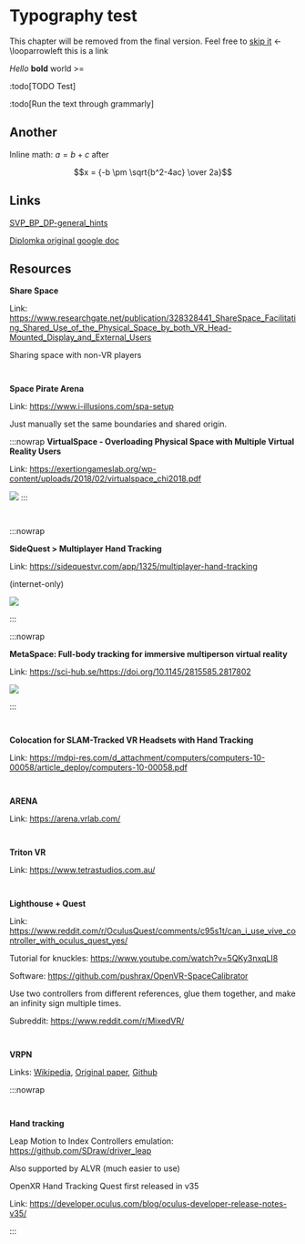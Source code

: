 # Typography test

This chapter will be removed from the final version. Feel free to [skip it](#chapter-technical-design) <- \looparrowleft this is a link

_Hello_ **bold** world >=

:todo[TODO Test]

:todo[Run the text through grammarly]

## Another

Inline math: $a = b + c$ after

$$x = {-b \pm \sqrt{b^2-4ac} \over 2a}$$

## Links

[SVP_BP_DP-general_hints](https://docs.google.com/document/d/1H1dTmKnMD2X97KKFNtwdKV9CajpghJyWB5Wo_EkExtI/edit)

[Diplomka original google doc](https://docs.google.com/document/d/1zrcxnxQ9y1VynUmyR9CQpvVUMoSxK_LO1sJfF-KJqT8/edit)

## Resources

**Share Space**

Link: https://www.researchgate.net/publication/328328441_ShareSpace_Facilitating_Shared_Use_of_the_Physical_Space_by_both_VR_Head-Mounted_Display_and_External_Users

Sharing space with non-VR players

` `

**Space Pirate Arena**

Link: https://www.i-illusions.com/spa-setup

Just manually set the same boundaries and shared origin.

:::nowrap
**VirtualSpace - Overloading Physical Space with Multiple Virtual Reality Users**

Link: https://exertiongameslab.org/wp-content/uploads/2018/02/virtualspace_chi2018.pdf

![](https://lh3.googleusercontent.com/TTGjfyIVu-CYkUozi8z6Fk7hhNLZr13ysMpHXZZluQI4LDtsCDFwHvyH9Fzj_7cEzvKdydRzFAP7FD_bjhR9NKlsdW56K1SMPqk3cHUgas3dFx3t1SNZx0p8f1aAzOoCTwJuNFuN)
:::

` `

:::nowrap

**SideQuest > Multiplayer Hand Tracking**

Link: https://sidequestvr.com/app/1325/multiplayer-hand-tracking

(internet-only)

![](https://lh5.googleusercontent.com/mJ_Rj79Avqb1zxD_fBgbAdixpGxVboNMSqhmcJQ4Tswajcf3-PbnrV8jg7HHR6f1noVSX2FDQU51tKpjV9_yd327U23Yz0hJ249ei0uRkM5VBn7ClhuObmaEL2WJg_m7l2ZkRPlP)

:::

:::nowrap

**MetaSpace: Full-body tracking for immersive multiperson virtual reality**

Link: https://sci-hub.se/https://doi.org/10.1145/2815585.2817802

![](https://lh4.googleusercontent.com/RxEbWWKRld7fLQwwOEbVWkOWt2_pv2MQZ8IWlH5x-Waa-YLG4lf3Iemaj3hSyW2v4F3hpnzALkfTr3r9xG4edWpdqkGhICAxT6W_ejYpzz7IDV_m6RzUWpQcid7r1lK9ERSR2e89)

:::

` `

**Colocation for SLAM-Tracked VR Headsets with Hand Tracking**

Link: https://mdpi-res.com/d_attachment/computers/computers-10-00058/article_deploy/computers-10-00058.pdf

` `

**ARENA**

Link: https://arena.vrlab.com/

` `

**Triton VR**

Link: https://www.tetrastudios.com.au/

` `

**Lighthouse + Quest**

Link: https://www.reddit.com/r/OculusQuest/comments/c95s1t/can_i_use_vive_controller_with_oculus_quest_yes/

Tutorial for knuckles: https://www.youtube.com/watch?v=5QKy3nxqLI8

Software: https://github.com/pushrax/OpenVR-SpaceCalibrator

Use two controllers from different references, glue them together, and make an infinity sign multiple times.

Subreddit: https://www.reddit.com/r/MixedVR/

` `

**VRPN**

Links: [Wikipedia](https://en.wikipedia.org/wiki/VRPN), [Original paper](https://sci-hub.se/https://dl.acm.org/doi/10.1145/505008.505019), [Github](https://github.com/vrpn/vrpn/wiki)

:::nowrap

` `

**Hand tracking**

Leap Motion to Index Controllers emulation: https://github.com/SDraw/driver_leap

Also supported by ALVR (much easier to use)

OpenXR Hand Tracking Quest first released in v35

Link: https://developer.oculus.com/blog/oculus-developer-release-notes-v35/

:::
